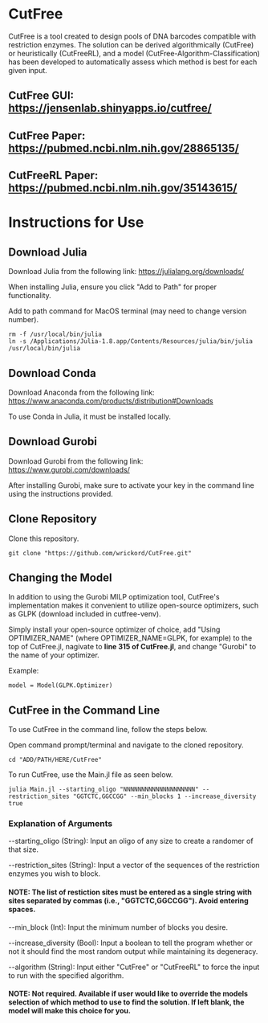 # CutFree

CutFree is a tool created to design pools of DNA barcodes compatible with restriction enzymes. The solution can be derived algorithmically (CutFree) or heuristically (CutFreeRL), and a model (CutFree-Algorithm-Classification) has been developed to automatically assess which method is best for each given input.

## CutFree GUI: <br>https://jensenlab.shinyapps.io/cutfree/

## CutFree Paper: <br>https://pubmed.ncbi.nlm.nih.gov/28865135/

## CutFreeRL Paper: <br>https://pubmed.ncbi.nlm.nih.gov/35143615/

# Instructions for Use
## Download Julia
Download Julia from the following link: https://julialang.org/downloads/

When installing Julia, ensure you click "Add to Path" for proper functionality.

Add to path command for MacOS terminal (may need to change version number).
```
rm -f /usr/local/bin/julia
ln -s /Applications/Julia-1.8.app/Contents/Resources/julia/bin/julia /usr/local/bin/julia
```

## Download Conda
Download Anaconda from the following link: https://www.anaconda.com/products/distribution#Downloads

To use Conda in Julia, it must be installed locally.

## Download Gurobi
Download Gurobi from the following link: https://www.gurobi.com/downloads/

After installing Gurobi, make sure to activate your key in the command line using the instructions provided.

## Clone Repository
Clone this repository.
```
git clone "https://github.com/wrickord/CutFree.git"
```

## Changing the Model
In addition to using the Gurobi MILP optimization tool, CutFree's implementation makes it convenient to utilize open-source optimizers, such as GLPK (download included in cutfree-venv).

Simply install your open-source optimizer of choice, add "Using OPTIMIZER_NAME" (where OPTIMIZER_NAME=GLPK, for example) to the top of CutFree.jl, nagivate to **line 315 of CutFree.jl**, and change "Gurobi" to the name of your optimizer.

Example:
```
model = Model(GLPK.Optimizer)
```

## CutFree in the Command Line
To use CutFree in the command line, follow the steps below.

Open command prompt/terminal and navigate to the cloned repository.
```
cd "ADD/PATH/HERE/CutFree"
```

To run CutFree, use the Main.jl file as seen below.
```
julia Main.jl --starting_oligo "NNNNNNNNNNNNNNNNNNNN" --restriction_sites "GGTCTC,GGCCGG" --min_blocks 1 --increase_diversity true
```

### Explanation of Arguments
--starting_oligo (String): Input an oligo of any size to create a randomer of that size.

--restriction_sites (String): Input a vector of the sequences of the restriction enzymes you wish to block.
#### NOTE: The list of restiction sites must be entered as a single string with sites separated by commas (i.e., "GGTCTC,GGCCGG"). Avoid entering spaces.

--min_block (Int): Input the minimum number of blocks you desire.

--increase_diversity (Bool): Input a boolean to tell the program whether or not it should find the most random output while maintaining its degeneracy.

--algorithm (String): Input either "CutFree" or "CutFreeRL" to force the input to run with the specified algorithm.
#### NOTE: Not required. Available if user would like to override the models selection of which method to use to find the solution. If left blank, the model will make this choice for you.
